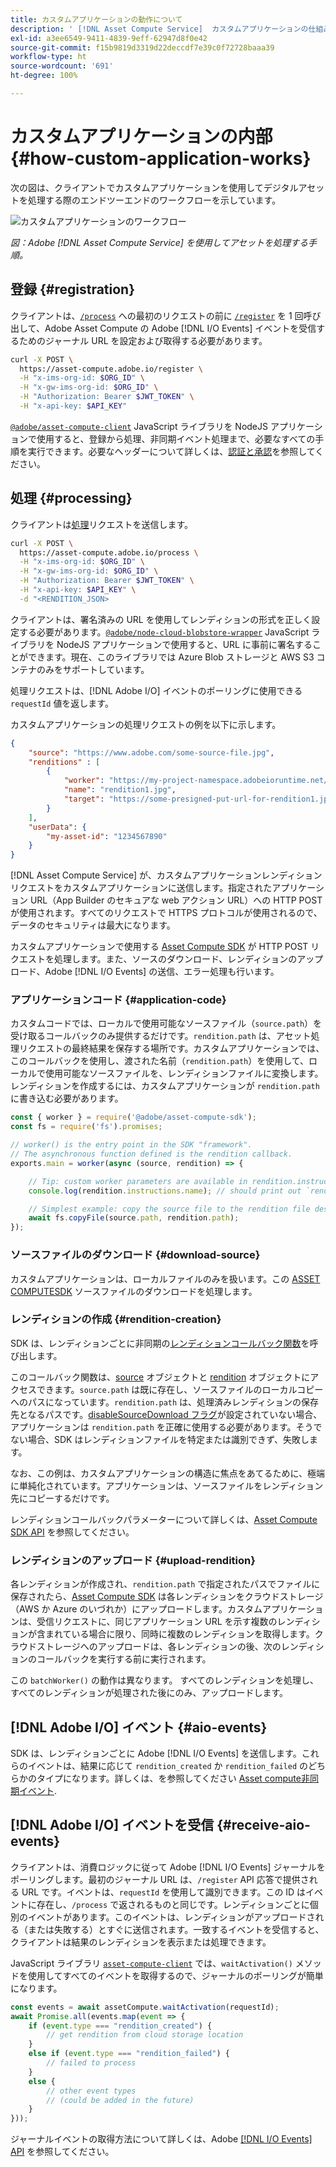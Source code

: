 ```yaml
---
title: カスタムアプリケーションの動作について
description: ' [!DNL Asset Compute Service]  カスタムアプリケーションの仕組みを理解するのに役立つ内部動作'
exl-id: a3ee6549-9411-4839-9eff-62947d8f0e42
source-git-commit: f15b9819d3319d22deccdf7e39c0f72728baaa39
workflow-type: ht
source-wordcount: '691'
ht-degree: 100%

---
```


# カスタムアプリケーションの内部 {#how-custom-application-works}

次の図は、クライアントでカスタムアプリケーションを使用してデジタルアセットを処理する際のエンドツーエンドのワークフローを示しています。

![カスタムアプリケーションのワークフロー](assets/customworker.svg)

*図：Adobe [!DNL Asset Compute Service] を使用してアセットを処理する手順。*

## 登録 {#registration}

クライアントは、[`/process`](api.md#process-request) への最初のリクエストの前に [`/register`](api.md#register) を 1 回呼び出して、Adobe Asset Compute の Adobe [!DNL I/O Events] イベントを受信するためのジャーナル URL を設定および取得する必要があります。

```sh
curl -X POST \
  https://asset-compute.adobe.io/register \
  -H "x-ims-org-id: $ORG_ID" \
  -H "x-gw-ims-org-id: $ORG_ID" \
  -H "Authorization: Bearer $JWT_TOKEN" \
  -H "x-api-key: $API_KEY"
```

[`@adobe/asset-compute-client`](https://github.com/adobe/asset-compute-client#usage) JavaScript ライブラリを NodeJS アプリケーションで使用すると、登録から処理、非同期イベント処理まで、必要なすべての手順を実行できます。必要なヘッダーについて詳しくは、[認証と承認](api.md)を参照してください。

## 処理 {#processing}

クライアントは[処理](api.md#process-request)リクエストを送信します。

```sh
curl -X POST \
  https://asset-compute.adobe.io/process \
  -H "x-ims-org-id: $ORG_ID" \
  -H "x-gw-ims-org-id: $ORG_ID" \
  -H "Authorization: Bearer $JWT_TOKEN" \
  -H "x-api-key: $API_KEY" \
  -d "<RENDITION_JSON>
```

クライアントは、署名済みの URL を使用してレンディションの形式を正しく設定する必要があります。[`@adobe/node-cloud-blobstore-wrapper`](https://github.com/adobe/node-cloud-blobstore-wrapper#presigned-urls) JavaScript ライブラリを NodeJS アプリケーションで使用すると、URL に事前に署名することができます。現在、このライブラリでは Azure Blob ストレージと AWS S3 コンテナのみをサポートしています。

処理リクエストは、[!DNL Adobe I/O] イベントのポーリングに使用できる `requestId` 値を返します。

カスタムアプリケーションの処理リクエストの例を以下に示します。

```json
{
    "source": "https://www.adobe.com/some-source-file.jpg",
    "renditions" : [
        {
            "worker": "https://my-project-namespace.adobeioruntime.net/api/v1/web/my-namespace-version/my-worker",
            "name": "rendition1.jpg",
            "target": "https://some-presigned-put-url-for-rendition1.jpg",
        }
    ],
    "userData": {
        "my-asset-id": "1234567890"
    }
}
```

[!DNL Asset Compute Service] が、カスタムアプリケーションレンディションリクエストをカスタムアプリケーションに送信します。指定されたアプリケーション URL（App Builder のセキュアな web アクション URL）への HTTP POST が使用されます。すべてのリクエストで HTTPS プロトコルが使用されるので、データのセキュリティは最大になります。

カスタムアプリケーションで使用する [Asset Compute SDK](https://github.com/adobe/asset-compute-sdk#adobe-asset-compute-worker-sdk) が HTTP POST リクエストを処理します。また、ソースのダウンロード、レンディションのアップロード、Adobe [!DNL I/O Events] の送信、エラー処理も行います。

<!-- TBD: Add the application diagram. -->

### アプリケーションコード {#application-code}

カスタムコードでは、ローカルで使用可能なソースファイル（`source.path`）を受け取るコールバックのみ提供するだけです。`rendition.path` は、アセット処理リクエストの最終結果を保存する場所です。カスタムアプリケーションでは、このコールバックを使用し、渡された名前（`rendition.path`）を使用して、ローカルで使用可能なソースファイルを、レンディションファイルに変換します。レンディションを作成するには、カスタムアプリケーションが `rendition.path` に書き込む必要があります。

```javascript
const { worker } = require('@adobe/asset-compute-sdk');
const fs = require('fs').promises;

// worker() is the entry point in the SDK "framework".
// The asynchronous function defined is the rendition callback.
exports.main = worker(async (source, rendition) => {

    // Tip: custom worker parameters are available in rendition.instructions.
    console.log(rendition.instructions.name); // should print out `rendition.jpg`.

    // Simplest example: copy the source file to the rendition file destination so as to transfer the asset as is without processing.
    await fs.copyFile(source.path, rendition.path);
});
```

### ソースファイルのダウンロード {#download-source}

カスタムアプリケーションは、ローカルファイルのみを扱います。この [ASSET COMPUTESDK](https://github.com/adobe/asset-compute-sdk#adobe-asset-compute-worker-sdk) ソースファイルのダウンロードを処理します。

### レンディションの作成 {#rendition-creation}

SDK は、レンディションごとに非同期の[レンディションコールバック関数](https://github.com/adobe/asset-compute-sdk#rendition-callback-for-worker-required)を呼び出します。

このコールバック関数は、[source](https://github.com/adobe/asset-compute-sdk#source) オブジェクトと [rendition](https://github.com/adobe/asset-compute-sdk#rendition) オブジェクトにアクセスできます。`source.path` は既に存在し、ソースファイルのローカルコピーへのパスになっています。`rendition.path` は、処理済みレンディションの保存先となるパスです。[disableSourceDownload フラグ](https://github.com/adobe/asset-compute-sdk#worker-options-optional)が設定されていない場合、アプリケーションは `rendition.path` を正確に使用する必要があります。そうでない場合、SDK はレンディションファイルを特定または識別できず、失敗します。

なお、この例は、カスタムアプリケーションの構造に焦点をあてるために、極端に単純化されています。アプリケーションは、ソースファイルをレンディション先にコピーするだけです。

レンディションコールバックパラメーターについて詳しくは、[Asset Compute SDK API](https://github.com/adobe/asset-compute-sdk#api-details) を参照してください。

### レンディションのアップロード {#upload-rendition}

各レンディションが作成され、`rendition.path` で指定されたパスでファイルに保存されたら、[Asset Compute SDK](https://github.com/adobe/asset-compute-sdk#adobe-asset-compute-worker-sdk) は各レンディションをクラウドストレージ（AWS か Azure のいづれか）にアップロードします。カスタムアプリケーションは、受信リクエストに、同じアプリケーション URL を示す複数のレンディションが含まれている場合に限り、同時に複数のレンディションを取得します。クラウドストレージへのアップロードは、各レンディションの後、次のレンディションのコールバックを実行する前に実行されます。

この `batchWorker()` の動作は異なります。 すべてのレンディションを処理し、すべてのレンディションが処理された後にのみ、アップロードします。

## [!DNL Adobe I/O] イベント {#aio-events}

SDK は、レンディションごとに Adobe [!DNL I/O Events] を送信します。これらのイベントは、結果に応じて `rendition_created` か `rendition_failed` のどちらかのタイプになります。詳しくは、を参照してください [Asset compute非同期イベント](api.md#asynchronous-events).

## [!DNL Adobe I/O] イベントを受信  {#receive-aio-events}

クライアントは、消費ロジックに従って Adobe [!DNL I/O Events] ジャーナルをポーリングします。最初のジャーナル URL は、`/register` API 応答で提供される URL です。イベントは、`requestId` を使用して識別できます。この ID はイベントに存在し、`/process` で返されるものと同じです。レンディションごとに個別のイベントがあります。このイベントは、レンディションがアップロードされる（または失敗する）とすぐに送信されます。一致するイベントを受信すると、クライアントは結果のレンディションを表示または処理できます。

JavaScript ライブラリ [`asset-compute-client`](https://github.com/adobe/asset-compute-client#usage) では、`waitActivation()` メソッドを使用してすべてのイベントを取得するので、ジャーナルのポーリングが簡単になります。

```javascript
const events = await assetCompute.waitActivation(requestId);
await Promise.all(events.map(event => {
    if (event.type === "rendition_created") {
        // get rendition from cloud storage location
    }
    else if (event.type === "rendition_failed") {
        // failed to process
    }
    else {
        // other event types
        // (could be added in the future)
    }
}));
```

ジャーナルイベントの取得方法について詳しくは、Adobe [[!DNL I/O Events]  API](https://developer.adobe.com/events/docs/guides/api/journaling_api/) を参照してください。

<!-- TBD:
* Illustration of the controls/data flow.
* Basic overview, in text and not code, of how an application works.
-->
